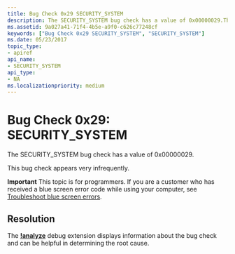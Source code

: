 ```yaml
---
title: Bug Check 0x29 SECURITY_SYSTEM
description: The SECURITY_SYSTEM bug check has a value of 0x00000029.This bug check appears very infrequently.
ms.assetid: 9a027a41-71f4-4b5e-a9f0-c626c77248cf
keywords: ["Bug Check 0x29 SECURITY_SYSTEM", "SECURITY_SYSTEM"]
ms.date: 05/23/2017
topic_type:
- apiref
api_name:
- SECURITY_SYSTEM
api_type:
- NA
ms.localizationpriority: medium
---
```


# Bug Check 0x29: SECURITY\_SYSTEM


The SECURITY\_SYSTEM bug check has a value of 0x00000029.

This bug check appears very infrequently.

**Important** This topic is for programmers. If you are a customer who has received a blue screen error code while using your computer, see [Troubleshoot blue screen errors](https://windows.microsoft.com/windows-10/troubleshoot-blue-screen-errors).


## Resolution

The [**!analyze**](https://docs.microsoft.com/windows-hardware/drivers/debugger/-analyze) debug extension displays information about the bug check and can be helpful in determining the root cause.
 

 




